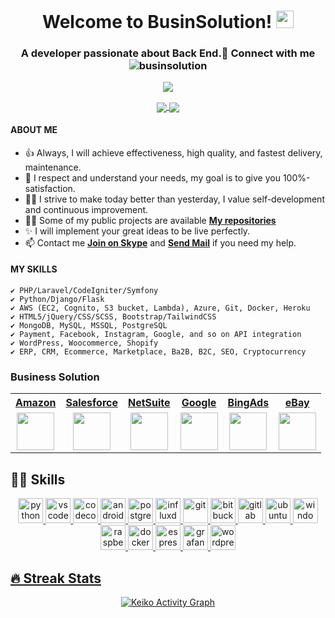 <h1 align="center">
  Welcome to BusinSolution!
  <img src="https://media.giphy.com/media/hvRJCLFzcasrR4ia7z/giphy.gif" width="28">
  

</h1>

<h3 align="center">A developer passionate about Back End.🔌 Connect with me <img src="https://komarev.com/ghpvc/?username=businsolution&label=Profile%20views&color=0e75b6&style=flat" alt="businsolution" /></h3>
 <p align="center">
  
 <a href="https://github.com/businsolution/">
  <img align="center" src="https://github-readme-stats.vercel.app/api?username=businsolution&theme=radical&layout=compact" />
</a>
</p>

 <p align="center">
 
 <a href="https://github.com/businsolution/">
  <img align="center" src="https://github-readme-stats.vercel.app/api/top-langs/?username=businsolution&langs_count=8&theme=radical&layout=compact" />
</a>
<a href="https://github.com/businsolution/">
  <img align="center" src="https://github-readme-stats.vercel.app/api/wakatime?username=businsolution&langs_count=8&theme=radical&layout=compact" />
</a>
</p>
    
#### ABOUT ME

- 👍 Always, I will achieve effectiveness, high quality, and fastest delivery, maintenance.
- 🚀 I respect and understand your needs, my goal is to give you 100%-satisfaction.
- 👨‍🎓 I strive to make today better than yesterday, I value self-development and continuous improvement.
- 👨‍💻 Some of my public projects are available **[My repositories](https://github.com/businsolution?tab=repositories&q=&type=source&language=&sort=)**
- ✨ I will implement your great ideas to be live perfectly.
- 📫 Contact me **[Join on Skype](https://join.skype.com/invite/gPQ5iISWZXW4)** and **<a href="mailto:support@businsolution.com	">Send Mail</a>** if you need my help.

#### MY SKILLS
    ✔ PHP/Laravel/CodeIgniter/Symfony
    ✔ Python/Django/Flask
    ✔ AWS (EC2, Cognito, S3 bucket, Lambda), Azure, Git, Docker, Heroku
    ✔ HTML5/jQuery/CSS/SCSS, Bootstrap/TailwindCSS
    ✔ MongoDB, MySQL, MSSQL, PostgreSQL
    ✔ Payment, Facebook, Instagram, Google, and so on API integration
    ✔ WordPress, Woocommerce, Shopify
    ✔ ERP, CRM, Ecommerce, Marketplace, Ba2B, B2C, SEO, Cryptocurrency  

### Business Solution
<p align='center'>
<a href="https://github.com/businsolution/">
<table>
  <tr>
    <th align="center">Amazon</th>
    <th align="center">Salesforce</th>
    <th align="center">NetSuite</th>
    <th align="center">Google</th>
    <th align="center">BingAds</th>
    <th align="center">eBay</th>
  </tr>
  <tr>
    <td align="center">
      <img src="https://avatars.githubusercontent.com/u/8594673?s=200&v=4" height="60">
    </td>
    <td align="center">
      <img src="https://avatars.githubusercontent.com/u/453694?s=200&v=4" height="60">
    </td>
    <td align="center">
      <img src="https://avatars.githubusercontent.com/u/4430336?s=200&v=4" height="60">
    </td>
     <td align="center">
      <img src="https://avatars.githubusercontent.com/u/1342004?s=200&v=4" height="60">
    </td>
     <td align="center">
      <img src="https://avatars.githubusercontent.com/u/8107929?s=200&v=4" height="60">
    </td>
    <td align="center">
      <img src="https://avatars.githubusercontent.com/u/3639281?s=200&v=4" height="60">
    </td>
  </tr>
</table>
  </a>
</p>
<h2>👩‍💻 Skills</h2>

<p align="center">
  <a href="https://www.python.org"><img src="https://github.com/keikomori/icons-badges/blob/master/icons/Python/python.svg" alt="python" width="40" height="40"/>
  <a href="https://code.visualstudio.com"><img src="https://github.com/keikomori/icons-badges/blob/master/icons/VSCode/vscode.svg" alt="vscode" width="40" height="40"/>
   <a href="https://www.ti.com/tool/CCSTUDIO"><img src="https://github.com/keikomori/icons-badges/blob/master/icons/Code%20Composer/ccstudio.jpg" alt="codecomposer" width="40" height="40"/>
  <a href="https://developer.android.com/studio/"><img src="https://github.com/keikomori/icons-badges/blob/master/icons/Android/android.svg" alt="androidstudio" width="40" height="40"/>
  <a href="https://www.postgresql.org"><img src="https://github.com/keikomori/icons-badges/blob/master/icons/Postgresql/postgresql.svg" alt="postgresql" width="40" height="40"/>
  <a href="https://www.influxdata.com"><img src="https://github.com/keikomori/icons-badges/blob/master/icons/InfluxDB/influxdata.svg" alt="influxdb" width="40" height="40"/>
  <a href="https://git-scm.com/"><img src="https://github.com/keikomori/icons-badges/blob/master/icons/Git/git.svg" alt="git" width="40" height="40"/>
  <a href="https://bitbucket.org/"><img src="https://github.com/keikomori/icons-badges/blob/master/icons/Bitbucket/bitbucket.svg" alt="bitbucket" width="40" height="40"/>
  <a href="https://gitlab.com/"><img src="https://github.com/keikomori/icons-badges/blob/master/icons/GitLab/gitlab.svg" alt="gitlab" width="40" height="40"/>
  <a href="https://ubuntu.com/"><img src="https://github.com/keikomori/icons-badges/blob/master/icons/Ubuntu/ubuntu.svg" alt="ubuntu" width="40" height="40"/>
  <a href="https://www.microsoft.com/pt-br/windows/"><img src="https://github.com/keikomori/icons-badges/blob/master/icons/Windows/windows.svg" alt="windows" width="40" height="40"/>
  <a href="https://www.raspberrypi.org/software/operating-systems"><img src="https://github.com/keikomori/icons-badges/blob/master/icons/Raspberry%20Pi/raspberry_pi.svg" alt="raspberrypi" width="40" height="40"/>
  <a href="https://www.docker.com/"><img src="https://github.com/keikomori/icons-badges/blob/master/icons/Docker/docker.svg" alt="docker" width="40" height="40"/>
  <a href="https://www.espressif.com/"><img src="https://github.com/keikomori/icons-badges/blob/master/icons/Espressif/espressif.svg" alt="espressif" width="40" height="40"/>
  <a href="https://grafana.com/"><img src="https://github.com/keikomori/icons-badges/blob/master/icons/Grafana/grafana.svg" alt="grafana" width="40" height="40"/>
  <a href="https://br.wordpress.org/"><img src="https://github.com/keikomori/icons-badges/blob/master/icons/WordPress/wordpress.svg" alt="wordpress" width="40" height="40"/>
</p>
  
<h2>🔥 Streak Stats</h2>

<p align="center">
  
</p>
<p align="center">
<a href="https://github.com/ashutosh00710/github-readme-activity-graph"><img alt="Keiko Activity Graph" src="https://activity-graph.herokuapp.com/graph?username=businsolution&bg_color=1F222E&color=F8D866&line=F85D7F&point=FFFFFF&hide_border=true" /></a>
</p>
    

